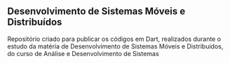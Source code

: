 ## Desenvolvimento de Sistemas Móveis e Distribuídos
Repositório criado para publicar os códigos em Dart, realizados durante o estudo da matéria de Desenvolvimento de Sistemas Móveis e Distribuídos, do curso de Análise e Desenvolvimento de Sistemas
